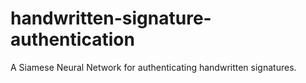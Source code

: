 # handwritten-signature-authentication
A Siamese Neural Network for authenticating handwritten signatures.
